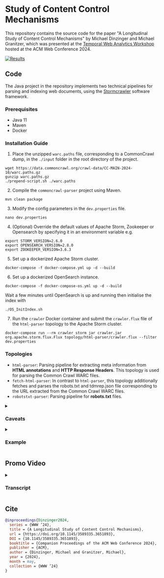 # Study of Content Control Mechanisms
This repository contains the source code for the paper "A Longitudinal Study of Content Control Mechanisms" by Michael Dinzinger and Michael Granitzer, which was presented at the [Temporal Web Analytics Workshop](http://temporalweb.net/) hosted at the ACM Web Conference 2024.

[![Results](https://img.shields.io/badge/Robots.txt_study-Website-f8971c.svg?&style=for-the-badge&logo=github)](https://padas-lab-de.github.io/robotstxt-study/)

## Code
The Java project in the repository implements two technical pipelines for parsing and indexing web documents, using the [Stormcrawler](https://stormcrawler.net) software framework.

### Prerequisites
- Java 11
- Maven
- Docker

### Installation Guide
1. Place the unzipped `warc.paths` file, corresponding to a CommonCrawl dump, in the `./input` folder in the root directory of the project.
```
wget https://data.commoncrawl.org/crawl-data/CC-MAIN-2024-10/warc.paths.gz
gunzip warc.paths.gz
./prepend-script.sh ./warc.paths
```
2. Compile the `commoncrawl-parser` project using Maven.
```
mvn clean package
```
3. Modify the config parameters in the `dev.properties` file.
```
nano dev.properties
```
4. (Optional) Override the default values of Apache Storm, Zookeeper or Opensearch by specifying it in an environment variable e.g.
```
export STORM_VERSION=2.6.0
export OPENSEARCH_VERSION=2.8.0
export ZOOKEEPER_VERSION=3.6.3
```
5. Set up a dockerized Apache Storm cluster.
```
docker-compose -f docker-compose.yml up -d --build
```
6. Set up a dockerized OpenSearch instance.
```
docker-compose -f docker-compose-os.yml up -d --build
```
Wait a few minutes until OpenSearch is up and running then initialise the index with 
```
./OS_InitIndex.sh
```
7. Run the `crawler` Docker container and submit the `crawler.flux` file of the `html-parser` topology to the Apache Storm cluster.
```
docker-compose run --rm crawler storm jar crawler.jar org.apache.storm.flux.Flux topology/html-parser/crawler.flux --filter dev.properties
```

### Topologies
- `html-parser`: Parsing pipeline for extracting meta information from **HTML annotations** and **HTTP Response Headers**. This topology is used for parsing the Common Crawl WARC files.
- `fetch-html-parser`: In contrast to `html-parser`, this topology additionally fetches and parses the robots.txt and tdmrep.json file corresponding to the URL extracted from the Common Crawl WARC files.
- `robotstxt-parser`: Parsing pipeline for **robots.txt** files.

<details><summary><h3>Caveats</h3></summary>
- This installation guide spawns a dockerized Apache Storm cluster as well as a dockerized OpenSearch instance. Note that you can also run the Stormcrawler on a locally hosted Storm cluster. Furthermore, you can store the extracted meta information in a local or remote non-dockerized OpenSearch instance. Modify therefore the `dev.properties` file.
- The extraction of HTML annotations and Creative Commons outlinks is implemented using the existent Stormcrawler component `XPathFilter`. For extracting HTTP Response Headers, we use the customized Stormcrawler component `HTTPResponseHeaderFilter` (see [implementation](/src/main/java/eu/ows/parse/filter/HTTPResponseHeaderFilter.java)).
- The extracted metadata is stored in OpenSearch using the Stormcrawler's OpenSearch module. The [IndexerBolt](https://github.com/DigitalPebble/storm-crawler/blob/master/external/opensearch/src/main/java/com/digitalpebble/stormcrawler/opensearch/bolt/IndexerBolt.java) filters by default all documents containing a `noindex` HTML meta tag. That is why we opted for using a `CustomizedIndexerBolt` (see [implementation](/src/main/java/eu/ows/bolt/CustomizedIndexerBolt.java)), which extends the default implementation and overrides the `filterDocument` method. This allows us to include all web documents in our research study, also the ones marked as `noindex`. `CustomizedIndexerBolt` furthermore overrides the `filterMetadata` method to filter out all metadata fields that are of interest for the research study using the asterisk expressions, e.g. `parse.meta.*`.
- We use the [WARCSpout](https://github.com/DigitalPebble/storm-crawler/blob/master/external/warc/src/main/java/com/digitalpebble/stormcrawler/warc/WARCSpout.java) for downloading WARC files from the publicly available Common Crawl web archive. The WARC path files can be found [here](https://commoncrawl.org/overview) and are placed in the `./input` folder in the root directory of the project.
- The project requires the latest version of StormCrawler (`12-SNAPSHOT`) to be installed locally using Maven.
</details>

<details><summary><h3>Example</h3></summary>
The following JSON document shows the metadata extracted and stored for an examplary URL. Note that it contains general information about the web document, as well as the extracted HTML annotations and HTTP Response Headers. General information concerns e.g., `capturetime`, `url`, `domain`, `host`, `title`, `description`, `keywords`, `feedlink` and `language`. HTML annotations are in this example the Robots meta tags (stored in `parse.meta`, such as e.g., `parse.meta.robots`), whereas HTTP Response Headers are stored in `parse.http` (e.g. `parse.http.x-robots-tag`). For a better retracability, we also store the WARC file name and the offset of the WARC record (see `warc.file.name` and `warc.record.offset`).
```json
{
    "capturetime": "1695289671000",
    "url": "https://historia.nationalgeographic.com.es/a/propaganda-durante-guerra-cuba_19919",
    "domain": "nationalgeographic.com.es",
    "host": "historia.nationalgeographic.com.es",
    "title": "¿Cuá fue el papel de la prensa durante la guerra de Cuba?",
    "description": "La propaganda americana durante la guerra de Cuba",
    "keywords": [
      "National",
      "Geographic",
      "Ciencia",
      "Naturaleza",
      "Historia",
      "Viajes"
    ],
    "parse.feedlink": "/feeds/a",
    "parse.html.language": "es",
    "warc.file.name": "https://data.commoncrawl.org/crawl-data/CC-MAIN-2023-40/segments/1695233505362.29/warc/CC-MAIN-20230921073711-20230921103711-00000.warc.gz",
    "warc.record.offset": "328831544",
    "parse.http.x-robots-tag": "all",
    "parse.meta.robots": [
      "max-image-preview:large",
      "max-video-preview:-1"
    ],
    etc.
}
```
</details>

## Promo Video


<details><summary><h3>Transcript</h3></summary>
Our study is concerned with the question how web publishers can control for what and under which conditions their content is allowed to be used. It is motivated but the recent breakthrough of generative AI. The rise of this technology yielded a number of ad hoc standards for the opt-out from generative AI training. These are, for instance, the Google-Extended user agent, the NoML meta tag proposed by the Search Engine Mojeek and the TDM Reservation Protocol. To put it in a bigger picture, these are recent measures of web content control in response to an increased awareness of web publishers' data sovereignty. As generative AI models or capable of imitating and reproducing its training data, which is mostly web data, this sovereignty is at serious risk. In our work, we study the prevalent measures of web content control inform of a longer to the analysis. This may help us to better answer which are the prevalent mechanisms and how well are they adopted among the practitioners community as well as to better understand the transition of web content control caused by generative AI.

Conceptually, there are two ways of web content control:

- First, the regulation of web agents (or crawlers), autonomous bots that automatically traverse the enormous web of hyperlinks and harvest online documents. These documents are further indexed by Search Engines or prepared as data products, e.g., datasets used in the training of Machine Learning and AI models. The commonly agreed standard for the regulation of web robots is the Robots Exclusion Protocol. The protocol, which was initially introduced already 30 years ago, therefore place a central role in the ecosystem of the web.

- The second means to apply control over web content is the annotation with licensing information. The delivered HTML documents offer license-related semantic markup that indicate the terms and conditions of use to any robotic data consumers.

We therefore analyzed eight publicly available crawl dumps from Common Crawl, which have been collected between 2016 and - for the moment that this video is recorded - December 2023. For studying the prevalence of web content control in the wild, we parsed both the available dumps for robots.txt files, containing between 58M and 92M documents, as well as for regular web pages. The robots.txt dumps were parsed completely, where as for regular dumps we restricted the analysis to the first 60M documents in the WARC files due their large size.

Two of the key results of the empirical study are the following:

The user agents this allowed and the robots.txt files reveal a clear stance against crawlers feeding AI models (e.g. GPTBot) and misbehaving crawlers (e.g. PetalBot). Regarding the annotation of licensing information
</details>

## Cite
```bib
@inproceedings{Dinzinger2024,
  series = {WWW ’24},
  title = {A Longitudinal Study of Content Control Mechanisms},
  url = {https://doi.org/10.1145/3589335.3651893},
  DOI = {10.1145/3589335.3651893},
  booktitle = {Companion Proceedings of the ACM Web Conference 2024},
  publisher = {ACM},
  author = {Dinzinger, Michael and Granitzer, Michael},
  year = {2024},
  month = may,
  collection = {WWW ’24}
}
```
